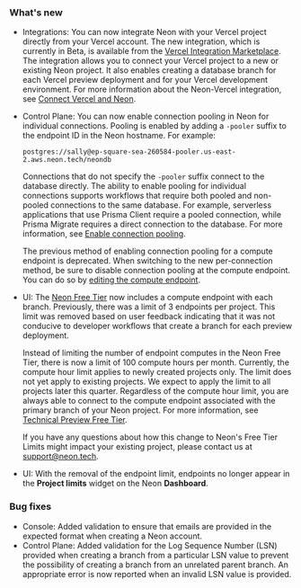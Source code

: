 ### What's new

- Integrations: You can now integrate Neon with your Vercel project directly from your Vercel account. The new integration, which is currently in Beta, is available from the [Vercel Integration Marketplace](https://vercel.com/integrations/neon). The integration allows you to connect your Vercel project to a new or existing Neon project. It also enables creating a database branch for each Vercel preview deployment and for your Vercel development environment. For more information about the Neon-Vercel integration, see [Connect Vercel and Neon](https://neon.tech/docs/guides/vercel).
- Control Plane: You can now enable connection pooling in Neon for individual connections. Pooling is enabled by adding a `-pooler` suffix to the endpoint ID in the Neon hostname. For example:

    ```text
    postgres://sally@ep-square-sea-260584-pooler.us-east-2.aws.neon.tech/neondb
    ```

    Connections that do not specify the `-pooler` suffix connect to the database directly. The ability to enable pooling for individual connections supports workflows that require both pooled and non-pooled connections to the same database. For example, serverless applications that use Prisma Client require a pooled connection, while Prisma Migrate requires a direct connection to the database. For more information, see [Enable connection pooling](/docs/connect/connection-pooling#enable-connection-pooling).

    The previous method of enabling connection pooling for a compute endpoint is deprecated. When switching to the new per-connection method, be sure to disable connection pooling at the compute endpoint. You can do so by [editing the compute endpoint](/docs/manage/endpoints#edit-a-compute-endpoint).
- UI: The [Neon Free Tier](/docs/introduction/technical-preview-free-tier) now includes a compute endpoint with each branch. Previously, there was a limit of 3 endpoints per project. This limit was removed based on user feedback indicating that it was not conducive to developer workflows that create a branch for each preview deployment.

    Instead of limiting the number of endpoint computes in the Neon Free Tier, there is now a limit of 100 compute hours per month. Currently, the compute hour limit applies to newly created projects only. The limit does not yet apply to existing projects. We expect to apply the limit to all projects later this quarter. Regardless of the compute hour limit, you are always able to connect to the compute endpoint associated with the primary branch of your Neon project. For more information, see [Technical Preview Free Tier](/docs/introduction/technical-preview-free-tier).

    If you have any questions about how this change to Neon's Free Tier Limits might impact your existing project, please contact us at [support@neon.tech](mailto:support@neon.tech).
- UI: With the removal of the endpoint limit, endpoints no longer appear in the **Project limits** widget on the Neon **Dashboard**.

### Bug fixes

- Console: Added validation to ensure that emails are provided in the expected format when creating a Neon account.
- Control Plane: Added validation for the Log Sequence Number (LSN) provided when creating a branch from a particular LSN value to prevent the possibility of creating a branch from an unrelated parent branch. An appropriate error is now reported when an invalid LSN value is provided.
